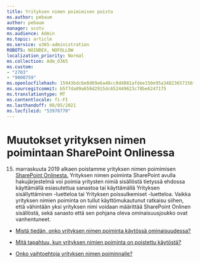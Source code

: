 ```yaml
---
title: Yrityksen nimen poimimisen poisto
ms.author: pebaum
author: pebaum
manager: scotv
ms.audience: Admin
ms.topic: article
ms.service: o365-administration
ROBOTS: NOINDEX, NOFOLLOW
localization_priority: Normal
ms.collection: Adm_O365
ms.custom:
- "2703"
- "9000759"
ms.openlocfilehash: 15943bdc6e8d69e6a48cc0dd081afdee150e95a34823657156fd9abe111824d5
ms.sourcegitcommit: b5f7da89a650d2915dc652449623c78be6247175
ms.translationtype: MT
ms.contentlocale: fi-FI
ms.lasthandoff: 08/05/2021
ms.locfileid: "53978770"
---
```

# <a name="changes-to-company-name-extraction-in-sharepoint-online"></a>Muutokset yrityksen nimen poimintaan SharePoint Onlinessa

15. marraskuuta 2019 alkaen poistamme yrityksen nimen poimimisen [SharePoint Onlinesta.](https://docs.microsoft.com/sharepoint/changes-to-company-name-extraction-in-sharepoint-online) Yrityksen nimen poiminta SharePoint avulla hakujärjestelmä voi poimia yritysten nimiä sisällöstä tietyssä ehdossa käyttämällä esiasutettua sanastoa tai käyttämällä Yrityksen sisällyttäminen -luetteloa tai Yrityksen poissulkemiset -luetteloa. Vaikka yrityksen nimien poiminta on tullut käyttömukautunut ratkaisu siihen, että vähintään yksi yrityksen nimi voidaan määrittää SharePoint Onlinen sisällöstä, sekä sanasto että sen pohjana oleva ominaisuusjoukko ovat vanhentuneet.

- [Mistä tiedän, onko yrityksen nimen poiminta käytössä ominaisuudessa?](https://docs.microsoft.com/sharepoint/changes-to-company-name-extraction-in-sharepoint-online#how-do-i-know-if-company-name-extraction-is-enabled-for-a-property)

- [Mitä tapahtuu, kun yrityksen nimien poiminta on poistettu käytöstä?](https://docs.microsoft.com/sharepoint/changes-to-company-name-extraction-in-sharepoint-online#what-happens-when-company-name-extraction-is-deprecated) 

- [Onko vaihtoehtoja yrityksen nimen poiminnalle?](https://docs.microsoft.com/sharepoint/changes-to-company-name-extraction-in-sharepoint-online#are-there-alternatives-to-company-name-extraction) 